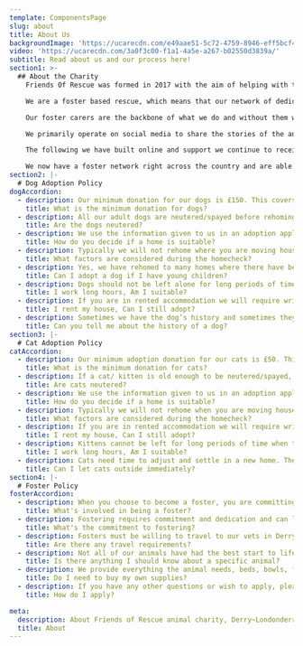 ```yaml
---
template: ComponentsPage
slug: about
title: About Us
backgroundImage: 'https://ucarecdn.com/e49aae51-5c72-4759-8946-eff5bcf46b04/'
video: 'https://ucarecdn.com/3a0f3c00-f1a1-4a5e-a267-b02550d3839a/'
subtitle: Read about us and our process here!
section1: >-
  ## About the Charity
    Friends Of Rescue was formed in 2017 with the aim of helping with the growing problem of unwanted and stray cats and dogs in the North West of Northern Ireland. 

    We are a foster based rescue, which means that our network of dedicated volunteers open their hearts and their homes to care for the animals in our care while we search for the perfect home for them. The animals who find themselves often come from less than ideal circumstances, so from the minute they arrive with us it’s vitally important to us to show them how life should be. 

    Our foster carers are the backbone of what we do and without them we wouldn’t be able to do what we do. To open your home to a cat or a dog, often with health issues, is a selfless act and one we are eternally grateful for.

    We primarily operate on social media to share the stories of the animals we have in our care, and to fundraise. At our core is a small team of administrators who manage various aspects of the overall running of the organisation, and all the social media activities which is so vital to us getting our message out. 

    The following we have built online and support we continue to receive from the public is what allows us to keep doing what we do, and what started as a small endeavour has grown year on year to the point where we are able to rehome hundreds of animals each year to new, loving homes. 

    We now have a foster network right across the country and are able to help animals from all corners of Northern Ireland. 
section2: |-
  # Dog Adoption Policy
dogAccordion:
  - description: Our minimum donation for our dogs is £150. This covers worm and flea treatment whilst in our care, neutering/spayed, vaccinations and microchipping. Our minimum donation for our puppies is £180, which includes compulsory online puppy classes.
    title: What is the minimum donation for dogs?
  - description: All our adult dogs are neutered/spayed before rehoming unless they cannot be neutered/spayed due to health. If you are adopting a puppy you agree that they must be neutered/spayed by 6 months of age which will be followed up on by the rescue. Any existing pets in the home must be neutered before you would be considered (proof is required, or permission to contact your vet to confirm).
    title: Are the dogs neutered?
  - description: We use the information given to us in an adoption application to find the best match for each cat’s individual needs. We carry out home checks for all of our animals. A secure fenced garden is ideal for all of our dogs. The height of the fence will depend on the dog's size and abilities. We like our dogs to be rehomed where they are indoors and part of the family. We do not rehome to outdoor homes. Likewise we do not rehome our dogs to be guard dogs or working dogs. Our dogs are pets only.
    title: How do you decide if a home is suitable?
  - description: Typically we will not rehome where you are moving house, considering moving house soon, if you haven't been in your current address for very long, if you're planning a holiday or going away within 6months of adoption or if someone in the home is pregnant. All these circumstances can be very stressful for a new dog or puppy trying to find a routine in the new home. 
    title: What factors are considered during the homecheck?
  - description: Yes, we have rehomed to many homes where there have been young children. This is completely dependent on the dog’s needs. If a dog is happy and safe to be around children then this would be stated in the rehoming appeal requirements.
    title: Can I adopt a dog if I have young children?
  - description: Dogs should not be left alone for long periods of time so we will take into consideration the working hours of the household along with the individual requirements of each dog. 
    title: I work long hours, Am I suitable?
  - description: If you are in rented accommodation we will require written confirmation from your landlord that animals are allowed to be kept in the property. If your home is housing executive, we will need to see a copy of the terms and conditions that pets are allowed. 
    title: I rent my house, Can I still adopt?
  - description: Sometimes we have the dog’s history and sometimes they are surrendered with very minimal information. We will let prospective new owners know all we can about a dog, however we can't predict any new future behaviours which may exhibit themselves in time. We will always be 100% transparent but we cannot be held responsible for any unwanted behaviours we weren't aware of at the time of rehoming.
    title: Can you tell me about the history of a dog?
section3: |-
  # Cat Adoption Policy
catAccordion:
  - description: Our minimum adoption donation for our cats is £50. This covers worm and flea treatment whilst in our care, neutering/spaying, vaccinations and microchipping.
    title: What is the minimum donation for cats?
  - description: If a cat/ kitten is old enough to be neutered/spayed, this will be done prior to adoption. If adopting young kittens, you must agree to have them neutered by a date agreed with Friends of Rescue.
    title: Are cats neutered?
  - description: We use the information given to us in an adoption application to find the best match for each cat’s individual needs. We carry out home checks for all of our animals. We will not rehome our cats as completely outdoor cats unless they are ferals. We will not rehome our cats for pest control.
    title: How do you decide if a home is suitable?
  - description: Typically we will not rehome when you are moving house; considering moving house soon; if you haven't been in your current address for very long; if you are planning a holiday or going away soon after adoption; or if someone in the home is pregnant. All these circumstances can be very stressful for a new cat or kitten. 
    title: What factors are considered during the homecheck?
  - description: If you are in rented accommodation we will require written confirmation from your landlord that animals are allowed to be kept in the property. If your home is housing executive, we will need to see a copy of the terms and conditions that pets are allowed. 
    title: I rent my house, Can I still adopt?
  - description: Kittens cannot be left for long periods of time when they are young as they are very sociable. Kittens love company and usually we would suggest adopting in pairs for this reason. Your time away from the home can be increased the older the kitten becomes. For older cats, it would depend on their individual needs.
    title: I work long hours, Am I suitable?
  - description: Cats need time to adjust and settle in a new home. They could get into serious danger trying to return to their previous home. To prevent this, cats need to be kept indoors for a minimum period of 6 weeks. Kittens must also be kept indoors until they are neutered/spayed. Ensure your cat's behaviour has settled before letting them outside.
    title: Can I let cats outside immediately?
section4: |-
  # Foster Policy
fosterAccordion:
  - description: When you choose to become a foster, you are committing to help an animal in need, whether they are a stray, or have been surrendered. You are one of the first steps to their new life, so the most important thing is showering them with love.
    title: What's involved in being a foster?
  - description: Fostering requires commitment and dedication and can last as little as a few days or slightly longer depending on the animal's needs. 
    title: What's the commitment to fostering?
  - description: Fosters must be willing to travel to our vets in Derry for any medical treatment the animals require. The foster must also be willing to collect their foster animal from the vets after their initial health check upon entry. 
    title: Are there any travel requirements?
  - description: Not all of our animals have had the best start to life, sometimes our animals are surrendered with a full medical history and other times none. Part of fostering is helping with assessments and reporting your observations back to us. You will also be required to speak with prospective adopters about the animal in your care and if necessary be willing to travel to a neutral meeting place. 
    title: Is there anything I should know about a specific animal?
  - description: We provide everything the animal needs, beds, bowls, food and medication, you provide the animal with a safe indoor space and most importantly show them what it means to be part of a family. 
    title: Do I need to buy my own supplies?
  - description: If you have any other questions or wish to apply, please get in touch to request a Fostering Application, via the website enquiry form, email or Facebook Messenger.
    title: How do I apply?

meta:
  description: About Friends of Rescue animal charity, Derry~Londonderry, Northern Ireland
  title: About
---
```

